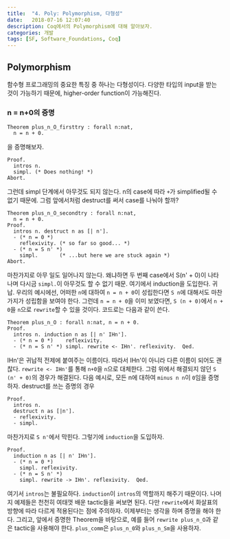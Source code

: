 ```yaml
---
title:  "4. Poly: Polymorphism, 다형성"
date:   2018-07-16 12:07:40
description: Coq에서의 Polymorphism에 대해 알아보자.
categories: 개발
tags: [SF, Software_Foundations, Coq]
---
```

## Polymorphism
함수형 프로그래밍의 중요한 특징 중 하나는 다형성이다. 다양한 타입의 input을 받는 것이 가능하기 때문에, higher-order function이 가능해진다.

### n = n+0의 증명
```
Theorem plus_n_O_firsttry : forall n:nat,
  n = n + 0.
```
을 증명해보자.
```
Proof.
  intros n.
  simpl. (* Does nothing! *)
Abort.
```
그런데 simpl 단계에서 아무것도 되지 않는다. n의 case에 따라 `+`가 simplified될 수 없기 때문에. 그럼 앞에서처럼 destruct를 써서 case를 나눠야 할까?
```
Theorem plus_n_O_secondtry : forall n:nat,
  n = n + 0.
Proof.
  intros n. destruct n as [| n'].
  - (* n = 0 *)
    reflexivity. (* so far so good... *)
  - (* n = S n' *)
    simpl.       (* ...but here we are stuck again *)
Abort.
```
마찬가지로 아무 일도 일어나지 않는다. 왜냐하면 두 번째 case에서 S(n' + 0)이 나타나며 다시금 `simpl.`이 아무것도 할 수 없기 때문. 여기에서 induction을 도입한다. 귀납. 우리의 예시에선, 어떠한 `n`에 대하여 `n = n + 0`이 성립한다면 `S n`에 대해서도 마찬가지가 성립함을 보여야 한다. 그런데 `n = n + 0`을 이미 보였다면, `S (n + 0)`에서 `n + 0`을 `n`으로 `rewrite`할 수 있을 것이다. 코드로는 다음과 같이 쓴다.
```
Theorem plus_n_O : forall n:nat, n = n + 0.
Proof.
  intros n. induction n as [| n' IHn'].
  - (* n = 0 *)    reflexivity.
  - (* n = S n' *) simpl. rewrite <- IHn'. reflexivity.  Qed.
```
IHn'은 귀납적 전제에 붙여주는 이름이다. 따라서 IHn'이 아니라 다른 이름이 되어도 괜찮다. `rewrite <- IHn'`를 통해 `n+0`을 `n`으로 대체한다. 그럼 위에서 해결되지 않던 `S (n' + 0)`의 경우가 해결된다.
다음 예시로, 모든 n에 대하여 `minus n n`이 `0`임을 증명하자. destruct를 쓰는 증명의 경우
```
Proof.
  intros n.
  destruct n as [|n'].
  - reflexivity.
  - simpl.
```
마찬가지로 `S n'`에서 막힌다. 그렇기에 `induction`을 도입하자.
```
Proof.
  induction n as [| n' IHn'].
  - (* n = 0 *)
    simpl. reflexivity.
  - (* n = S n' *)
    simpl. rewrite -> IHn'. reflexivity.  Qed.
```
여기서 `intros`는 불필요하다. `induction`이 `intros`의 역할까지 해주기 때문이다.
나머지 예제들은 천천히 여태껏 배운 tactic들을 써보면 된다. 다만 `rewrite`에서 화살표의 방향에 따라 다르게 적용된다는 점에 주의하자. 이제부터는 생각을 하며 증명을 해야 한다. 그리고, 앞에서 증명한 Theorem을 바탕으로, 예를 들어 `rewrite plus_n_O`과 같은 tactic을 사용해야 한다. `plus_comm`은 `plus_n_0`와 `plus_n_Sm`을 사용하자.